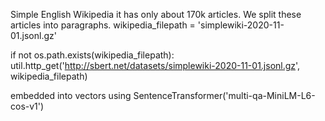 Simple English Wikipedia it has only about 170k articles. We split these articles into paragraphs. wikipedia_filepath = 'simplewiki-2020-11-01.jsonl.gz'

if not os.path.exists(wikipedia_filepath): util.http_get('http://sbert.net/datasets/simplewiki-2020-11-01.jsonl.gz', wikipedia_filepath)

embedded into vectors using SentenceTransformer('multi-qa-MiniLM-L6-cos-v1')